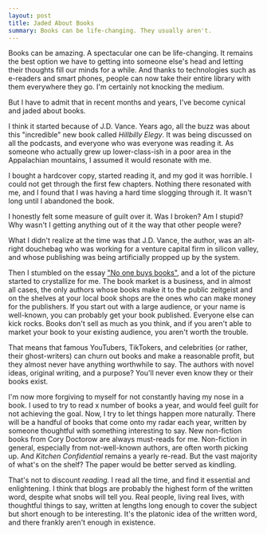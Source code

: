 ```yaml
---
layout: post
title: Jaded About Books
summary: Books can be life-changing. They usually aren't.
---
```


Books can be amazing. A spectacular one can be life-changing. It remains the best option we have to getting into someone else's head and letting their thoughts fill our minds for a while. And thanks to technologies such as e-readers and smart phones, people can now take their entire library with them everywhere they go. I'm certainly not knocking the medium.

But I have to admit that in recent months and years, I've become cynical and jaded about books.

I think it started because of J.D. Vance. Years ago, all the buzz was about this "incredible" new book called _Hillbilly Elegy_. It was being discussed on all the podcasts, and everyone who was everyone was reading it. As someone who actually grew up lower-class-ish in a poor area in the Appalachian mountains, I assumed it would resonate with me.

I bought a hardcover copy, started reading it, and my god it was horrible. I could not get through the first few chapters. Nothing there resonated with me, and I found that I was having a hard time slogging through it. It wasn't long until I abandoned the book.

I honestly felt some measure of guilt over it. Was I broken? Am I stupid? Why wasn't I getting anything out of it the way that other people were?

What I didn't realize at the time was that J.D. Vance, the author, was an alt-right douchebag who was working for a venture capital firm in silicon valley, and whose publishing was being artificially propped up by the system.

Then I stumbled on the essay ["No one buys books"](https://www.elysian.press/p/no-one-buys-books), and a lot of the picture started to crystallize for me. The book market is a business, and in almost all cases, the only authors whose books make it to the public zeitgeist and on the shelves at your local book shops are the ones who can make money for the publishers. If you start out with a large audience, or your name is well-known, you can probably get your book published. Everyone else can kick rocks. Books don't sell as much as you think, and if you aren't able to market your book to your existing audience, you aren't worth the trouble.

That means that famous YouTubers, TikTokers, and celebrities (or rather, their ghost-writers) can churn out books and make a reasonable profit, but they almost never have anything worthwhile to say. The authors with novel ideas, original writing, and a purpose? You'll never even know they or their books exist.

I'm now more forgiving to myself for not constantly having my nose in a book. I used to try to read x number of books a year, and would feel guilt for not achieving the goal. Now, I try to let things happen more naturally. There will be a handful of books that come onto my radar each year, written by someone thoughtful with something interesting to say. New non-fiction books from Cory Doctorow are always must-reads for me. Non-fiction in general, especially from not-well-known authors, are often worth picking up. And _Kitchen Confidential_ remains a yearly re-read. But the vast majority of what's on the shelf? The paper would be better served as kindling.

That's not to discount _reading._ I read all the time, and find it essential and enlightening. I think that blogs are probably the highest form of the written word, despite what snobs will tell you. Real people, living real lives, with thoughtful things to say, written at lengths long enough to cover the subject but short enough to be interesting. It's the platonic idea of the written word, and there frankly aren't enough in existence.